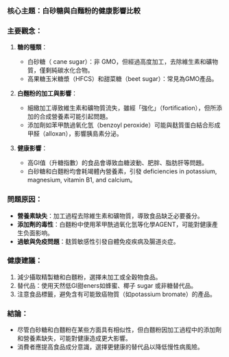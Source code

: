 ### 核心主題：白砂糖與白麵粉的健康影響比較

### 主要觀念：
1. **糖的種類**：
   - 白砂糖（ cane sugar）：非 GMO，但經過高度加工，去除維生素和礦物質，僅剩純碳水化合物。
   - 高果糖玉米糖漿（HFCS）和甜菜糖（beet sugar）：常見為GMO產品。

2. **白麵粉的加工與影響**：
   - 細緻加工導致維生素和礦物質流失，雖經「強化」（fortification），但所添加的合成營養素可能引起問題。
   - 添加劑如苯甲酰過氧化氫（benzoyl peroxide）可能與麸質蛋白結合形成甲醛（alloxan），影響胰島素分泌。

3. **健康影響**：
   - 高GI值（升糖指數）的食品會導致血糖波動、肥胖、脂肪肝等問題。
   - 白砂糖和白麵粉均會耗竭體內營養素，引發 deficiencies in potassium, magnesium, vitamin B1, and calcium。

### 問題原因：
- **營養素缺失**：加工過程去除維生素和礦物質，導致食品缺乏必要養分。
- **添加劑的毒性**：白麵粉中使用苯甲酰過氧化氫等化學AGENT，可能對健康產生负面影响。
- **過敏與免疫問題**：麸質敏感性引發自體免疫疾病及腸道炎症。

### 健康建議：
1. 減少攝取精製糖和白麵粉，選擇未加工或全穀物食品。
2. 替代品：使用天然低GI甜eners如蜂蜜、椰子 sugar 或非糖替代品。
3. 注意食品標籤，避免含有可能致癌物質（如potassium bromate）的產品。

### 結論：
- 尽管白砂糖和白麵粉在某些方面具有相似性，但白麵粉因加工過程中的添加劑和營養素缺失，可能對健康造成更大影響。
- 消費者應提高食品成分意識，選擇更健康的替代品以降低慢性病風險。